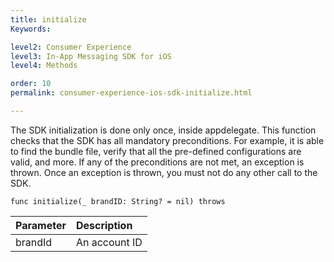```yaml
---
title: initialize
Keywords:

level2: Consumer Experience
level3: In-App Messaging SDK for iOS
level4: Methods

order: 10
permalink: consumer-experience-ios-sdk-initialize.html

---
```


The SDK initialization is done only once, inside appdelegate. This function checks that the SDK has all mandatory preconditions. For example, it is able to find the bundle file, verify that all the pre-defined configurations are valid, and more. If any of the preconditions are not met, an exception is thrown. Once an exception is thrown, you must not do any other call to the SDK. 

`func initialize(_ brandID: String? = nil) throws`

| Parameter | Description |
| :--- | :--- |
| brandId | An account ID |
